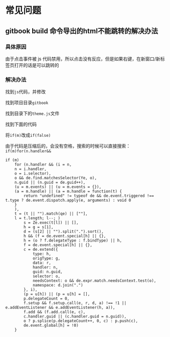 # 常见问题

## gitbook build 命令导出的html不能跳转的解决办法

### 具体原因

由于点击事件被 js 代码禁用，所以点击没有反应，但是如果右键，在新窗口/新标签页打开的话是可以跳转的

### 解决办法

找到`js`代码，并修改

找到项目目录`gitbook`

找到目录下的`theme.js`文件

找到下面的代码

将`if(m)`改成`if(false)`

由于代码是压缩后的，会没有空格，搜索的时候可以直接搜索： `if(m)for(n.handler&&`

```
if (m)
    for (n.handler && (i = n,
    n = i.handler,
    o = i.selector),
    o && de.find.matchesSelector(Ye, o),
    n.guid || (n.guid = de.guid++),
    (u = m.events) || (u = m.events = {}),
    (a = m.handle) || (a = m.handle = function(t) {
        return "undefined" != typeof de && de.event.triggered !== t.type ? de.event.dispatch.apply(e, arguments) : void 0
    }
    ),
    t = (t || "").match(qe) || [""],
    l = t.length; l--; )
        s = Ze.exec(t[l]) || [],
        h = g = s[1],
        d = (s[2] || "").split(".").sort(),
        h && (f = de.event.special[h] || {},
        h = (o ? f.delegateType : f.bindType) || h,
        f = de.event.special[h] || {},
        c = de.extend({
            type: h,
            origType: g,
            data: r,
            handler: n,
            guid: n.guid,
            selector: o,
            needsContext: o && de.expr.match.needsContext.test(o),
            namespace: d.join(".")
        }, i),
        (p = u[h]) || (p = u[h] = [],
        p.delegateCount = 0,
        f.setup && f.setup.call(e, r, d, a) !== !1 || e.addEventListener && e.addEventListener(h, a)),
        f.add && (f.add.call(e, c),
        c.handler.guid || (c.handler.guid = n.guid)),
        o ? p.splice(p.delegateCount++, 0, c) : p.push(c),
        de.event.global[h] = !0)
    } 
```